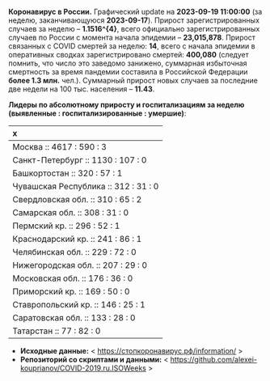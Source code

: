 **Коронавирус в России.** Графический update на **2023-09-19 11:00:00**
(за неделю, заканчивающуюся **2023-09-17**). Прирост зарегистрированных
случаев за неделю – **1.1516^{4}**, всего официально зарегистрированных
случаев по России c момента начала эпидемии – **23,015,878**. Прирост
связанных с COVID смертей за неделю: **14**, всего с начала эпидемии в
оперативных сводках зарегистрировано смертей: **400,080** (следует
помнить, что число это заведомо занижено, суммарная избыточная
смертность за время пандемии составила в Российской Федерации **более
1.3 млн.** чел.). Суммарный прирост новых случаев за последние две
недели на 100 тыс. населения – **11.43**.

<!-- Суммарное по Москве -- **3513.2** тыс., по Петербургу -- **1943.8** тыс. -->

**Лидеры по абсолютному приросту и госпитализациям за неделю (выявленные
: госпитализированные : умершие)**:

<table>
<thead>
<tr class="header">
<th style="text-align: left;">x</th>
</tr>
</thead>
<tbody>
<tr class="odd">
<td style="text-align: left;">Москва :: 4617 : 590 : 3</td>
</tr>
<tr class="even">
<td style="text-align: left;">Санкт-Петербург :: 1130 : 107 : 0</td>
</tr>
<tr class="odd">
<td style="text-align: left;">Башкортостан :: 320 : 57 : 1</td>
</tr>
<tr class="even">
<td style="text-align: left;">Чувашская Республика :: 312 : 31 : 0</td>
</tr>
<tr class="odd">
<td style="text-align: left;">Свердловская обл. :: 310 : 65 : 2</td>
</tr>
<tr class="even">
<td style="text-align: left;">Самарская обл. :: 308 : 31 : 0</td>
</tr>
<tr class="odd">
<td style="text-align: left;">Пермский кр. :: 296 : 52 : 1</td>
</tr>
<tr class="even">
<td style="text-align: left;">Краснодарский кр. :: 241 : 86 : 1</td>
</tr>
<tr class="odd">
<td style="text-align: left;">Челябинская обл. :: 229 : 72 : 0</td>
</tr>
<tr class="even">
<td style="text-align: left;">Нижегородская обл. :: 207 : 29 : 0</td>
</tr>
<tr class="odd">
<td style="text-align: left;">Московская обл. :: 176 : 36 : 0</td>
</tr>
<tr class="even">
<td style="text-align: left;">Приморский кр. :: 169 : 50 : 0</td>
</tr>
<tr class="odd">
<td style="text-align: left;">Ставропольский кр. :: 146 : 25 : 1</td>
</tr>
<tr class="even">
<td style="text-align: left;">Саратовская обл. :: 133 : 28 : 0</td>
</tr>
<tr class="odd">
<td style="text-align: left;">Татарстан :: 77 : 82 : 0</td>
</tr>
</tbody>
</table>

<!-- **Техническое.** В виду многочисленности графиков по регионам, отсылаю за ними к папкам в репозитории. 

* **Графики по регионам:** < https://github.com/alexei-kouprianov/COVID.2019.ru/tree/master/plots/regions >

* **Скрипт и данные.** < https://github.com/alexei-kouprianov/COVID.2019.ru > -->

-   **Исходные данные:** &lt;
    <a href="https://стопкоронавирус.рф/information/"
    class="uri">https://стопкоронавирус.рф/information/</a> &gt;
-   **Репозиторий со скриптами и данными:** &lt;
    <https://github.com/alexei-kouprianov/COVID-2019.ru.ISOWeeks> &gt;
